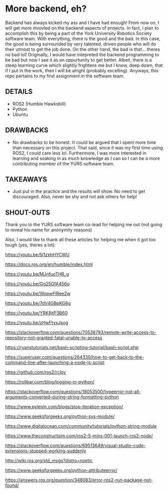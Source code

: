 # More backend, eh?
Backend has always kicked my ass and I have had enough! From now on, I will get more invovled on the backend aspects of projects. In fact, I plan to accomplish this by being a part of the York University Robotics Society software team. With everything, there is the good and the bad. In this case, the good is being surrounded by very talented, driven people who will do their utmost to get the job done. On the other hand, the bad is that... theres no bad lol! Originally, I would have intepreted the backend programming to be bad but now I see it as an oppurtunity to get better. Albeit, there is a steep learning curve which slightly frightens me but I know, deep down, that if I put in the work, then I will be alright (probably excelling). Anyways, this repo pertains to my first assignment in the software team. 

## DETAILS
- ROS2 (Humble Hawksbill)
- Python
- Ubuntu

## DRAWBACKS
- No drawbacks to be honest. It could be argued that I spent more time than necessary on this project. That said, since it was my first time using ROS2, I could care less lol. Furthermore, I was more interested in learning and soaking in as much knowledge as I can so I can be a more contributing member of the YURS software team.

## TAKEAWAYS
- Just put in the practice and the results will show. No need to get discouraged. Also, never be shy and not ask others for help!

## SHOUT-OUTS
Thank you to the YURS software team co-lead for helping me out (not going to reveal his name for anonymity reasons)

Also, I would like to thank all these articles for helping me when it got too tough (yes, theres a lot):

https://youtu.be/5l1zxhHYCWU

https://docs.ros.org/en/humble/index.html	

https://youtu.be/MJnfuoTHR_g	

https://youtu.be/Gg25GfA456o

https://youtu.be/WopwFlRee2w

https://youtu.be/7dV4GBpKG8g

https://youtu.be/YRK8jtP3B60

https://youtu.be/zHwFtyxJsog

https://stackoverflow.com/questions/70538793/remote-write-access-to-repository-not-granted-fatal-unable-to-access

https://ryanstutorials.net/bash-scripting-tutorial/bash-script.php

https://superuser.com/questions/264330/how-to-get-back-to-the-command-line-after-launching-a-node-js-script

https://github.com/ros2/rclpy

https://rollbar.com/blog/logging-in-python/

https://stackoverflow.com/questions/18053500/typeerror-not-all-arguments-converted-during-string-formatting-python

https://www.pylenin.com/blogs/stop-iteration-exception/

https://www.geeksforgeeks.org/python-sys-module/

https://www.digitalocean.com/community/tutorials/python-string-module

https://www.theconstructsim.com/ros2-5-mins-001-launch-ros2-node/

https://stackoverflow.com/questions/69513649/visual-studio-code-extensions-stopped-working-suddenly

http://wiki.ros.org/std_msgs?distro=noetic

https://www.geeksforgeeks.org/python-attributeerror/

https://answers.ros.org/question/348083/error-ros2-run-package-not-found/

